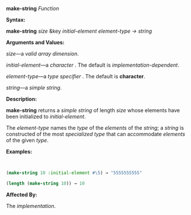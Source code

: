 **make-string** *Function* 



**Syntax:** 



**make-string** *size* &amp;key *initial-element element-type → string* 



**Arguments and Values:** 



*size*—a *valid array dimension*. 



*initial-element*—a *character* . The default is *implementation-dependent*. 



*element-type*—a *type specifier* . The default is **character**. 



*string*—a *simple string*. 



**Description:** 



**make-string** returns a *simple string* of length *size* whose elements have been initialized to *initial-element*. 



The *element-type* names the *type* of the *elements* of the *string*; a *string* is constructed of the most *specialized type* that can accommodate *elements* of the given *type*. 



**Examples:**
```lisp
 

(make-string 10 :initial-element #\5) → "5555555555" 

(length (make-string 10)) → 10 


```
**Affected By:** 



The *implementation*. 







 



 





